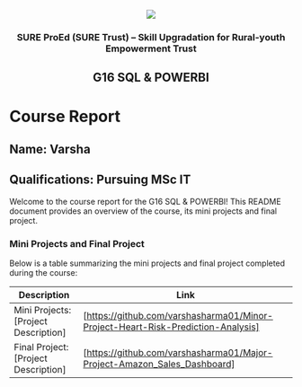 <!-- PROJECT LOGO -->
<br />

<div align="center">
  <img src="https://user-images.githubusercontent.com/73131499/166115643-d187f47d-d3f7-41b2-ae42-5ecbbc60de14.png" />
</div>

<h3 align="center">SURE ProEd (SURE Trust) – Skill Upgradation for Rural-youth Empowerment Trust</h3>
<h2 align="center">G16 SQL & POWERBI </h2>

# Course Report

## Name: Varsha

## Qualifications: Pursuing MSc IT 

Welcome to the course report for the G16 SQL & POWERBI! This README document provides an overview of the course, its mini projects and final project.

### Mini Projects and Final Project

Below is a table summarizing the mini projects and final project completed during the course:

| Description     | Link            |
|-----------------|-----------------|
| Mini Projects: [Project Description] | [https://github.com/varshasharma01/Minor-Project-Heart-Risk-Prediction-Analysis] |
| Final Project: [Project Description] | [https://github.com/varshasharma01/Major-Project-Amazon_Sales_Dashboard] |

